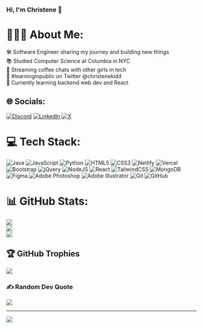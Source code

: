<!-- Level 1: Simple bio and stats -->

### Hi, I'm Christene 👋

# 🧚🏾‍♂️ About Me:
🛠 Software Engineer sharing my journey and building new things<br>📚 Studied Computer Science at Columbia in NYC<br>👯 Streaming coffee chats with other girls in tech<br>🔭 #learninginpublic on Twitter @christenekidd<br>🌱 Currently learning backend web dev and React


## 🌐 Socials:
[![Discord](https://img.shields.io/badge/Discord-%237289DA.svg?logo=discord&logoColor=white)](https://discord.gg/cc_code) [![LinkedIn](https://img.shields.io/badge/LinkedIn-%230077B5.svg?logo=linkedin&logoColor=white)](https://linkedin.com/in/christene-kidd) [![X](https://img.shields.io/badge/X-black.svg?logo=X&logoColor=white)](https://x.com/christenekidd) 

# 💻 Tech Stack:
![Java](https://img.shields.io/badge/java-%23ED8B00.svg?style=flat-square&logo=openjdk&logoColor=white) ![JavaScript](https://img.shields.io/badge/javascript-%23323330.svg?style=flat-square&logo=javascript&logoColor=%23F7DF1E) ![Python](https://img.shields.io/badge/python-3670A0?style=flat-square&logo=python&logoColor=ffdd54) ![HTML5](https://img.shields.io/badge/html5-%23E34F26.svg?style=flat-square&logo=html5&logoColor=white) ![CSS3](https://img.shields.io/badge/css3-%231572B6.svg?style=flat-square&logo=css3&logoColor=white) ![Netlify](https://img.shields.io/badge/netlify-%23000000.svg?style=flat-square&logo=netlify&logoColor=#00C7B7) ![Vercel](https://img.shields.io/badge/vercel-%23000000.svg?style=flat-square&logo=vercel&logoColor=white) ![Bootstrap](https://img.shields.io/badge/bootstrap-%238511FA.svg?style=flat-square&logo=bootstrap&logoColor=white) ![jQuery](https://img.shields.io/badge/jquery-%230769AD.svg?style=flat-square&logo=jquery&logoColor=white) ![NodeJS](https://img.shields.io/badge/node.js-6DA55F?style=flat-square&logo=node.js&logoColor=white) ![React](https://img.shields.io/badge/react-%2320232a.svg?style=flat-square&logo=react&logoColor=%2361DAFB) ![TailwindCSS](https://img.shields.io/badge/tailwindcss-%2338B2AC.svg?style=flat-square&logo=tailwind-css&logoColor=white) ![MongoDB](https://img.shields.io/badge/MongoDB-%234ea94b.svg?style=flat-square&logo=mongodb&logoColor=white) ![Figma](https://img.shields.io/badge/figma-%23F24E1E.svg?style=flat-square&logo=figma&logoColor=white) ![Adobe Photoshop](https://img.shields.io/badge/adobe%20photoshop-%2331A8FF.svg?style=flat-square&logo=adobe%20photoshop&logoColor=white) ![Adobe Illustrator](https://img.shields.io/badge/adobe%20illustrator-%23FF9A00.svg?style=flat-square&logo=adobe%20illustrator&logoColor=white) ![Git](https://img.shields.io/badge/git-%23F05033.svg?style=flat-square&logo=git&logoColor=white) ![GitHub](https://img.shields.io/badge/github-%23121011.svg?style=flat-square&logo=github&logoColor=white)
# 📊 GitHub Stats:
![](https://github-readme-stats.vercel.app/api?username=nckidd&theme=bear&hide_border=true&include_all_commits=false&count_private=false)<br/>
![](https://github-readme-streak-stats.herokuapp.com/?user=nckidd&theme=bear&hide_border=true)<br/>
![](https://github-readme-stats.vercel.app/api/top-langs/?username=nckidd&theme=bear&hide_border=true&include_all_commits=false&count_private=false&layout=compact)

## 🏆 GitHub Trophies
![](https://github-profile-trophy.vercel.app/?username=nckidd&theme=radical&no-frame=false&no-bg=true&margin-w=4)

### ✍️ Random Dev Quote
![](https://quotes-github-readme.vercel.app/api?type=horizontal&theme=tokyonight)

---
[![](https://visitcount.itsvg.in/api?id=nckidd&icon=7&color=10)](https://visitcount.itsvg.in)

<!-- Proudly created with GPRM ( https://gprm.itsvg.in ) -->
